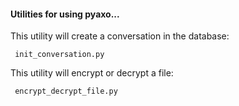 #### Utilities for using pyaxo...

This utility will create a conversation in the database:

     init_conversation.py

This utility will encrypt or decrypt a file:

     encrypt_decrypt_file.py
